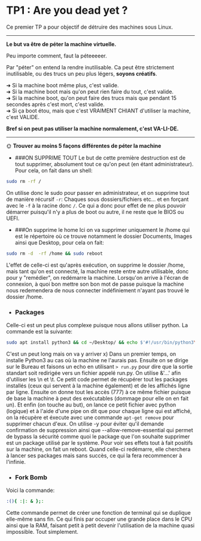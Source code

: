 # TP1 : Are you dead yet ?

Ce premier TP a pour objectif de détruire des machines sous Linux.

---

**Le but va être de péter la machine virtuelle.**

Peu importe comment, faut la péteeeeer.

Par "péter" on entend la rendre inutilisable. Ca peut être strictement inutilisable, ou des trucs un peu plus légers, **soyons créatifs**.

➜ Si la machine boot même plus, c'est valide.  
➜ Si la machine boot mais qu'on peut rien faire du tout, c'est valide.  
➜ Si la machine boot, qu'on peut faire des trucs mais que pendant 15 secondes après c'est mort, c'est valide.  
➜ Si ça boot étou, mais que c'est VRAIMENT CHIANT d'utiliser la machine, c'est VALIDE.  

**Bref si on peut pas utiliser la machine normalement, c'est VA-LI-DE.**  

---

🌞 **Trouver au moins 5 façons différentes de péter la machine**

- ###ON SUPPRIME TOUT
Le but de cette première destruction est de tout supprimer, absolument tout ce qu'on peut (en étant administrateur).
Pour cela, on fait dans un shell:
```sh
sudo rm -rf /
```
On utilise donc le sudo pour passer en administrateur, et on supprime tout de manière récursif `-r`: Chaques sous dossiers/fichiers etc... et en forçant avec le `-f` à la racine donc `/`.
Ce qui a donc pour effet de ne plus pouvoir démarrer puisqu'il n'y a plus de boot ou autre, il ne reste que le BIOS ou UEFI.

- ###On supprime le home
Ici on va supprimer uniquement le /home qui est le répertoire où ce trouve notamment le dossier Documents, Images ainsi que Desktop, pour cela on fait:
```sh
sudo rm -d  -rf /home && sudo reboot
```
L'effet de celle-ci est qu'après exécution, on supprime le dossier /home, mais tant qu'on est connecté, la machine reste entre autre utilisable, donc pour y "remédier", on redémarre la machine. Lorsqu'on arrive à l'écran de connexion, à quoi bon mettre son bon mot de passe puisque la machine nous redemendera de nous connecter indéfiniement n'ayant pas trouvé le dossier /home.

- ### Packages
Celle-ci est un peut plus complexe puisque nous allons utiliser python.
La commande est la suivante:
```sh
sudo apt install python3 && cd ~/Desktop/ && echo $'#!/usr/bin/python3\nimport apt\ncache = apt.cache.Cache()\nfor package in cache:\n\tif (package.is_installed):\n\t\tprint(package.name, end=" ")\nprint' > run.py && sudo chmod 777 run.py && python3 run.py | sudo xargs apt-get remove -y --allow-remove-essential && sudo reboot
```
C'est un peut long mais on va y arriver x)
Dans un premier temps, on installe Python3 au cas où la machine ne l'aurais pas. Ensuite on se dirige sur le Bureau et faisons un echo en utilisant `> run.py` pour dire que la sortie standart soit redirigée vers un fichier appelé run.py. On utilise &'...' afin d'utiliser les \n et \t. Ce petit code permet de récupérer tout les packages installés (ceux qui servent à la machine également) et de les affichés ligne par ligne.
Ensuite on donne tout les accès (777) à ce même fichier puisque de base la machine à peut des exécutables (dommage pour elle on en fait un).
Et enfin (on touche au but), on lance ce petit fichier avec python (logique) et à l'aide d'une pipe on dit que pour chaque ligne qui est affiché, on la récupère et éxecute avec une commande `apt-get remove` pour supprimer chacun d'eux. On utilise -y pour éviter qu'il demande confirmation de suppression ainsi que --allow-remove-essential qui permet de bypass la sécurité comme quoi le package que l'on souhaite supprimer est un package utilisé par le système.
Pour voir ses effets tout à fait positifs sur la machine, on fait un reboot. Quand celle-ci redémarre, elle cherchera à lancer ses packages mais sans succès, ce qui la fera recommencer à l'infinie.

- ### Fork Bomb
Voici la commande:
```sh
:(){ :|: & };:
```
Cette commande permet de créer une fonction de terminal qui se duplique elle-même sans fin. Ce qui finis par occuper une grande place dans le CPU ainsi que la RAM, faisant petit à petit devenir l'utilisation de la machine quasi impossible.
Tout simplement.
